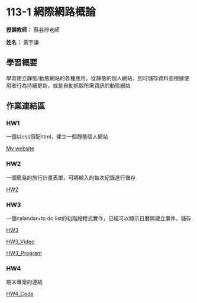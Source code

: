 # 113-1 網際網路概論

**授課教師：** 蔡芸琤老師

**姓名：** 黃宇謙

## 學習概要
學習建立靜態/動態網站的各種應用，從靜態的個人網站，到可儲存資料並根據使用者行為持續更新，或是自動抓取所需資訊的動態網站

## 作業連結區
### HW1 
一個以css搭配html，建立一個靜態個人網站

[My website](https://arthurarthurarthur0817.github.io/Website/)

### HW2
一個簡易的旅行計畫表單，可將輸入的每次紀錄進行儲存

[HW2](https://youtu.be/R8iDpLFDLok)

### HW3
一個calandar+to do list的初階段程式實作，已經可以顯示日曆與建立事件、儲存

[HW3](https://youtu.be/Q39oawEFj0A?si=FBy8Jyehs7cUaJLV)

[HW3_Video](https://youtu.be/RYi0gbDHV1M)

[HW3_Program](https://github.com/ArthurArthurArthur0817/Web/tree/main/HW3)

### HW4

期末專案的連結

[HW4_Code](https://github.com/ArthurArthurArthur0817/Calendar.git)

